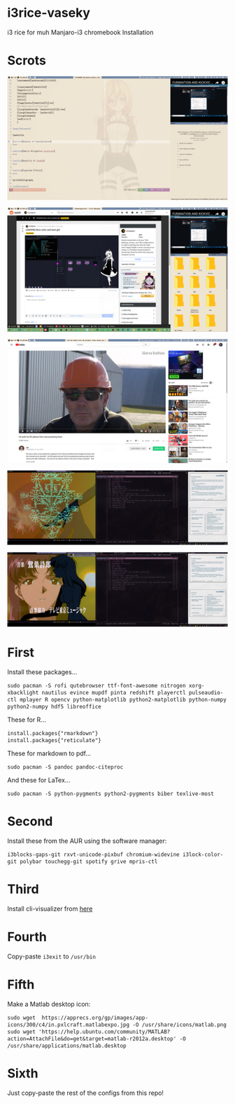 # i3rice-vaseky

i3 rice for muh Manjaro-i3 chromebook Installation

# Scrots

![Workspace 1](ws1.png "Workspace 1")

![Workspace 2](ws2.png "Workspace 2")

![Workspace 3](ws3.png "Workspace 3")

![Workspace 4](ws4.png "Workspace 4")

![Workspace 5](ws5.png "Workspace 5")

# First

Install these packages...

```
sudo pacman -S rofi qutebrowser ttf-font-awesome nitrogen xorg-xbacklight nautilus evince mupdf pinta redshift playerctl pulseaudio-ctl mplayer R opencv python-matplotlib python2-matplotlib python-numpy python2-numpy hdf5 libreoffice
```

These for R...

```
install.packages{"rmarkdown"}
install.packages{"reticulate"}
```

These for markdown to pdf...

```
sudo pacman -S pandoc pandoc-citeproc
```

And these for LaTex...

```
sudo pacman -S python-pygments python2-pygments biber texlive-most
```

# Second

Install these from the AUR using the software manager:

```
i3blocks-gaps-git rxvt-unicode-pixbuf chromium-widevine i3lock-color-git polybar touchegg-git spotify grive mpris-ctl

```

# Third

Install cli-visualizer from [here](https://github.com/dpayne/cli-visualizer)

# Fourth

Copy-paste `i3exit` to `/usr/bin`

# Fifth

Make a Matlab desktop icon:

```
sudo wget  https://apprecs.org/gp/images/app-icons/300/c4/in.pxlcraft.matlabexpo.jpg -O /usr/share/icons/matlab.png
sudo wget 'https://help.ubuntu.com/community/MATLAB?action=AttachFile&do=get&target=matlab-r2012a.desktop' -O /usr/share/applications/matlab.desktop
```

# Sixth

Just copy-paste the rest of the configs from this repo!
